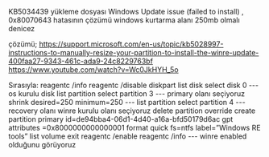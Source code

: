 KB5034439 yükleme dosyası
Windows Update issue (failed to install) , 0x80070643
hatasının çözümü
windows kurtarma alanı 250mb olmalı denicez

çözümü;
https://support.microsoft.com/en-us/topic/kb5028997-instructions-to-manually-resize-your-partition-to-install-the-winre-update-400faa27-9343-461c-ada9-24c8229763bf
https://www.youtube.com/watch?v=Wc0JkHYH_5o

Sırasıyla:
reagentc /info
reagentc /disable
diskpart
list disk
select disk 0 --- os kurulu disk
list partition 
select partition 3 --- primary olanı seçiyoruz
shrink desired=250 minimum=250 ---
list partition
select partition 4 --- recovery olanı winre kurulu olanı seçiyoruz
delete partition override
create partition primary id=de94bba4-06d1-4d40-a16a-bfd50179d6ac
gpt attributes =0x8000000000000001
format quick fs=ntfs label=”Windows RE tools”
list volume
exit
reagentc /enable
reagentc /info --- winre enabled olduğunu görüyoruz